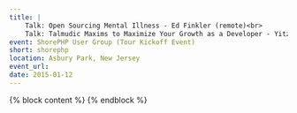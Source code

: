 ```yaml
---
title: |
    Talk: Open Sourcing Mental Illness - Ed Finkler (remote)<br>
    Talk: Talmudic Maxims to Maximize Your Growth as a Developer - Yitzchok Willroth
event: ShorePHP User Group (Tour Kickoff Event)
short: shorephp
location: Asbury Park, New Jersey
event_url:
date: 2015-01-12
---
```

{% block content %}
{% endblock %}



